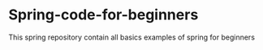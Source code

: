 # Spring-code-for-beginners
This spring repository contain all basics examples of spring for beginners
